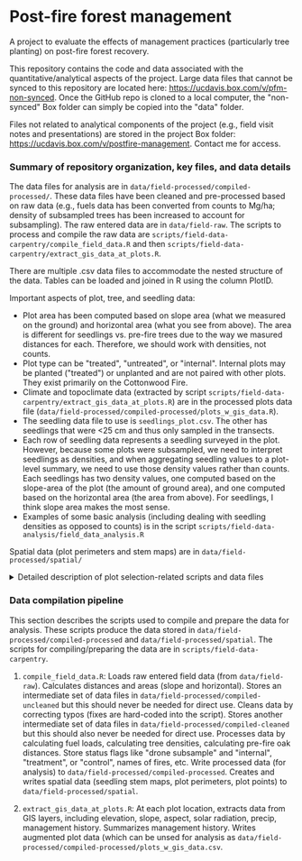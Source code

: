 # Post-fire forest management
A project to evaluate the effects of management practices (particularly tree planting) on post-fire forest recovery.

This repository contains the code and data associated with the quantitative/analytical aspects of the project. Large data files that cannot be synced to this repository are located here: https://ucdavis.box.com/v/pfm-non-synced. Once the GitHub repo is cloned to a local computer, the "non-synced" Box folder can simply be copied into the "data" folder.

Files not related to analytical components of the project (e.g., field visit notes and presentations) are stored in the project Box folder: https://ucdavis.box.com/v/postfire-management. Contact me for access.

### Summary of repository organization, key files, and data details

The data files for analysis are in `data/field-processed/compiled-processed/`. These data files have been cleaned and pre-processed based on raw data (e.g., fuels data has been converted from counts to Mg/ha; density of subsampled trees has been increased to account for subsampling). The raw entered data are in `data/field-raw`. The scripts to process and compile the raw data are `scripts/field-data-carpentry/compile_field_data.R` and then `scripts/field-data-carpentry/extract_gis_data_at_plots.R`.

There are multiple .csv data files to accommodate the nested structure of the data. Tables can be loaded and joined in R using the column PlotID.

Important aspects of plot, tree, and seedling data:
* Plot area has been computed based on slope area (what we measured on the ground) and horizontal area (what you see from above). The area is different for seedlings vs. pre-fire trees due to the way we masured distances for each. Therefore, we should work with densities, not counts.
* Plot type can be "treated", "untreated", or "internal". Internal plots may be planted ("treated") or unplanted and are not paired with other plots. They exist primarily on the Cottonwood Fire.
* Climate and topoclimate data (extracted by script `scripts/field-data-carpentry/extract_gis_data_at_plots.R`) are in the processed plots data file (`data/field-processed/compiled-processed/plots_w_gis_data.R`).
* The seedling data file to use is `seedlings_plot.csv`. The other has seedlings that were <25 cm and thus only sampled in the transects.
* Each row of seedling data represents a seedling surveyed in the plot. However, because some plots were subsampled, we need to interpret seedlings as densities, and when aggregating seedling values to a plot-level summary, we need to use those density values rather than counts. Each seedlings has two density values, one computed based on the slope-area of the plot (the amount of ground area), and one computed based on the horizontal area (the area from above). For seedlings, I think slope area makes the most sense.
* Examples of some basic analysis (including dealing with seedling densities as opposed to counts) is in the script `scripts/field-data-analysis/field_data_analysis.R`

Spatial data (plot perimeters and stem maps) are in `data/field-processed/spatial/`

<details><summary>Detailed description of plot selection-related scripts and data files</summary>
<p>

The list below describes how files are organized in this repo, with **_bold italic_** text indicating folders and **bold** text indicating files.

  * **_data_**: data files used by and produced by scripts/analysis
  
    * **_site-selection_**: data used for evaluating managmenet history and selection study sites
  
      * **_analysis-parameters_**: global parameters to be used by all scripts (e.g., focal fires)
      
        * **focal_fires.csv**: list of fires (named by USFS VB_ID) to evaluate for management history and candidate plots
        
      * **_input_**: datasets used purely as input; not created through scripts/analysis
      
      * **_output_**: datasets produced by scripts/analysis
      
        * **_aggregated-management-history_**: summaries of management history based on FACTS data (including text-based and geospatial)
        
          * **_shapefiles_**: geospatial representation of management history
            
            * **management_history.gpkg**: FACTS management for focal fires summarized in a flattened layer of management "slices" in which the entire area had the same management history and no features (polygons) overlap. This allows evaluation of the management applied to a given area without having to look at all FACTS polygons that overlap the area. For example, two FACTS polygons (planting and salvage) that partially overlap would be converted in to three "slices": one that is planting-only, one that is salvage-only, and on that is planting-and-slavage. Created by script aggregate_postfire_management_spatial.R
            
            * **management_history_summarized.gpkg**: same as above file but with additional columns derived from the columns in the above file (e.g. a logical column indicating whether a fire was planted but not salvaged). Created by script summarize_aggregated_postfire_management_spatial.R
            
          * **aggregated_management_history.csv**: Summaries of each management "slice" (e.g., number of times and years planted, slavaged, released, etc.). Management "slices" are defined above. Created by script aggregate_postfire_management_spatial.R
          
          * **aggregated_management_history_summarized.csv**: Summaries of management history at the fire level. Created by script "summarize_aggregated_postfire_management.R"
        
        * **_candidate-plots_**: geospatial layers and statistical summaries of candidate study plots
        
        * **_fire-names_**: exported list of fire names in the USFS R5 fire perimeter database
        
        * **_salvage-overlap-planting_**: geospatial layers of planting units and salvage units that overlap them

    * **_non-synced_**: data files that are too large to sync on GitHub. These files are stored in the project's Box folder "non-synced repo files": https://ucdavis.box.com/v/pfm-non-synced (contact me for access). The file structure can be copied directly from Box into this folder "non-synced" and it should work for all scripts


* **_scripts_**

  * **_site-selection_**: Scripts related to selection of plots to survey
  
    * **_data-carpentry_**: Scripts to prepare data from existing (public) sources and produce datasets that can be used directly for project-related purposes
    
      * **merge_pseudo-FACTS.R**: Take the multiple shapefiles (each representing different mangement trajectories) of FACTS management (some with different column names) from here: (add URL) and merge into a single shapefile
      
      * **aggregate_postfire_management_spatial.R**: Take the merged pseudo-FACTS layer (produced by the above script) and summarize it in a flattened layer of management "slices" in which the entire area had the same management history and no features (polygons) overlap. The output file is "management_history.gpkg" (see more detailed description of this file above) and "aggregated_management_history.csv" which is text (not spatial)-based data containing the attributes (management history and focal fire) of each FACTS slice.
      
      * **summarize_aggregated_postfire_management.R**: Take the "aggregated_management_history.csv" file produced by the above script and summarize, at the fire level, the proportion of area that was salvaged, planted, and the number of times and years that different management was applied. Output file is "aggregated_management_history_summarized.csv"
      
      * **summarize_aggregated_postfire_management_spatial.R**: Add additional fields (derived from operations on the original fields) to the aggregated management history geospatial layer (management_history.gpkg). Example derived field is "not salvaged but planted". Output file is "management_history_summarized.gpkg"
      
    * **paired_plot_selection_spatial.R**: Take the summarized (flattened) layer of FACTS "slices" as well as other input layers such as fire perimeters, severity, DEM, and ownership and produce sets of paired candidate sampling points that are on opposite sides of a planting boundary but otherwise comparable. Output file (geospatial) is "candidate_plots_paired.gpkg"

</p>
</details>

### Data compilation pipeline

This section describes the scripts used to compile and prepare the data for analysis. These scripts produce the data stored in `data/field-processed/compiled-processed` and `data/field-processed/spatial`. The scripts for compiling/preparing the data are in `scripts/field-data-carpentry`.

1. `compile_field_data.R`: Loads raw entered field data (from `data/field-raw`). Calculates distances and areas (slope and horizontal). Stores an intermediate set of data files in `data/field-processed/compiled-uncleaned` but this should never be needed for direct use. Cleans data by correcting typos (fixes are hard-coded into the script). Stores another intermediate set of data files in `data/field-processed/compiled-cleaned` but this should also never be needed for direct use. Processes data by calculating fuel loads, calculating tree densities, calculating pre-fire oak distances. Store status flags like "drone subsample" and "internal", "treatment", or "control", names of fires, etc. Write processed data (for analysis) to `data/field-processed/compiled-processed`. Creates and writes spatial data (seedling stem maps, plot perimeters, plot points) to `data/field-processed/spatial`.

2. `extract_gis_data_at_plots.R`: At each plot location, extracts data from GIS layers, including elevation, slope, aspect, solar radiation, precip, management history. Summarizes management history. Writes augmented plot data (which can be unsed for analysis as `data/field-processed/compiled-processed/plots_w_gis_data.csv`.
